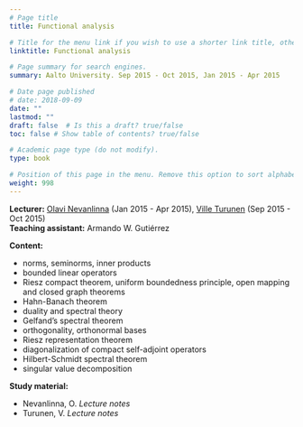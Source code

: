 ```yaml
---
# Page title
title: Functional analysis

# Title for the menu link if you wish to use a shorter link title, otherwise remove this option.
linktitle: Functional analysis

# Page summary for search engines.
summary: Aalto University. Sep 2015 - Oct 2015, Jan 2015 - Apr 2015

# Date page published
# date: 2018-09-09
date: ""
lastmod: ""
draft: false  # Is this a draft? true/false
toc: false # Show table of contents? true/false

# Academic page type (do not modify).
type: book

# Position of this page in the menu. Remove this option to sort alphabetically.
weight: 998
---
```


**Lecturer:** [Olavi Nevanlinna](https://math.aalto.fi/en/people/olavi.nevanlinna) (Jan 2015 - Apr 2015), 
[Ville Turunen](https://math.aalto.fi/en/people/ville.turunen) (Sep 2015 - Oct 2015)        
**Teaching assistant:** Armando W. Gutiérrez   

**Content:**    
+ norms, seminorms, inner products     
+ bounded linear operators  
+ Riesz compact theorem, uniform boundedness principle, open mapping and closed graph theorems  
+ Hahn-Banach theorem
+ duality and spectral theory
+ Gelfand’s spectral theorem  
+ orthogonality, orthonormal bases
+ Riesz representation theorem
+ diagonalization of compact self-adjoint operators 
+ Hilbert-Schmidt spectral theorem  
+ singular value decomposition  

**Study material:**   
+ Nevanlinna, O. *Lecture notes*        
+ Turunen, V. *Lecture notes*
